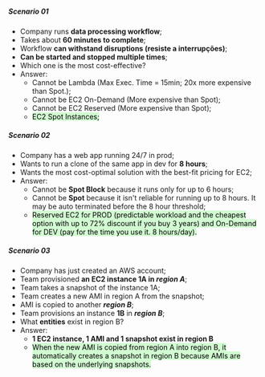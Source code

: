 ##### Scenario 01
- Company runs **data processing workflow**;
- Takes about **60 minutes to complete**;
- Workflow **can withstand disruptions (resiste a interrupções)**;
- **Can be started and stopped multiple times**;
- Which one is the most cost-effective?
- Answer:
	- Cannot be Lambda (Max Exec. Time = 15min; 20x more expensive than Spot.);
	- Cannot be EC2 On-Demand (More expensive than Spot);
	- Cannot be EC2 Reserved (More expensive than Spot);
	- <mark style="background: #BBFABBA6;">EC2 Spot Instances;</mark>

##### Scenario 02
- Company has a web app running 24/7 in prod;
- Wants to run a clone of the same app in dev for **8 hours**;
- Wants the most cost-optimal solution with the best-fit pricing for EC2;
- Answer:
	- Cannot be **Spot Block** because it runs only for up to 6 hours;
	- Cannot be **Spot** because it isn't reliable for running up to 8 hours. It may be auto terminated before the 8 hour threshold;
	- <mark style="background: #BBFABBA6;">Reserved EC2 for PROD (predictable workload and the cheapest option with up to 72% discount if you buy 3 years) and On-Demand for DEV (pay for the time you use it. 8 hours/day).</mark>

##### Scenario 03
- Company has just created an AWS account;
- Team provisioned **an EC2 instance 1A in _region A_**;
- Team takes a snapshot of the instance 1A;
- Team creates a new AMI in region A from the snapshot;
- AMI is copied to another **_region B_**;
- Team provisions an instance **1B** in **_region B_**;
- What **entities** exist in region B?
- Answer:
	- **1 EC2 instance, 1 AMI and 1 snapshot exist in region B**
	- <mark style="background: #BBFABBA6;">When the new AMI is copied from region A into region B, it automatically creates a snapshot in region B because AMIs are based on the underlying snapshots.</mark>
